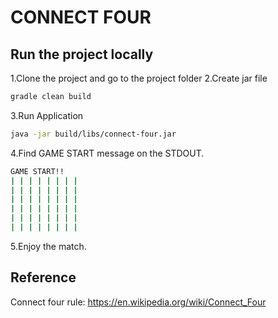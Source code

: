 # CONNECT FOUR

## Run the project locally
1.Clone the project and go to the project folder
2.Create jar file
```sh
gradle clean build
```
3.Run Application
```sh
java -jar build/libs/connect-four.jar
```
4.Find GAME START message on the STDOUT.
```sh
GAME START!!
| | | | | | | |
| | | | | | | |
| | | | | | | |
| | | | | | | |
| | | | | | | |
| | | | | | | |
```
5.Enjoy the match.

## Reference
Connect four rule: https://en.wikipedia.org/wiki/Connect_Four